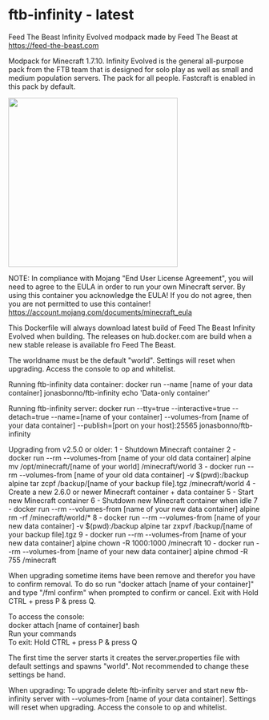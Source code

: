 # ftb-infinity - latest
Feed The Beast Infinity Evolved modpack
made by Feed The Beast at https://feed-the-beast.com

Modpack for Minecraft 1.7.10.
Infinity Evolved is the general all-purpose pack from the FTB team that is designed for solo play as well as small and medium population servers. The pack for all people.
Fastcraft is enabled in this pack by default.

<img src="http://media-elerium.cursecdn.com/avatars/27/883/635818079923323584.png" width="338" height="338">

NOTE: In compliance with Mojang "End User License Agreement", you will need to agree to the EULA in order to run your own Minecraft server. By using this container you acknowledge the EULA! If you do not agree, then you are not permitted to use this container!
https://account.mojang.com/documents/minecraft_eula

This Dockerfile will always download latest build of Feed The Beast Infinity Evolved when building.
The releases on hub.docker.com are build when a new stable release is available fro Feed The Beast.

The worldname must be the default "world". 
Settings will reset when upgrading.
Access the console to op and whitelist.

Running ftb-infinity data container:
docker run --name [name of your data container] jonasbonno/ftb-infinity echo 'Data-only container'

Running ftb-infinity server:
docker run --tty=true --interactive=true --detach=true --name=[name of your container] --volumes-from [name of your data container] --publish=[port on your host]:25565 jonasbonno/ftb-infinity

Upgrading from v2.5.0 or older:
1 - Shutdown Minecraft container
2 - docker run --rm --volumes-from [name of your old data container] alpine mv /opt/minecraft/[name of your world] /minecraft/world
3 - docker run --rm --volumes-from [name of your old data container] -v $(pwd):/backup alpine tar zcpf /backup/[name of your backup file].tgz /minecraft/world
4 - Create a new 2.6.0 or newer Minecraft container + data container
5 - Start new Minecraft container
6 - Shutdown new Minecraft container when idle
7 - docker run --rm --volumes-from [name of your new data container] alpine rm -rf /minecraft/world/*
8 - docker run --rm --volumes-from [name of your new data container] -v $(pwd):/backup alpine tar zxpvf /backup/[name of your backup file].tgz
9 - docker run --rm --volumes-from [name of your new data container] alpine chown -R 1000:1000 /minecraft
10 - docker run --rm --volumes-from [name of your new data container] alpine chmod -R 755 /minecraft

When upgrading sometime items have been remove and therefor you have to confirm removal.
To do so run "docker attach [name of your container]" and type "/fml confirm" when prompted to confirm or cancel.
Exit with Hold CTRL + press P & press Q.

To access the console:
</br>docker attach [name of container] bash
</br>Run your commands
</br>To exit: Hold CTRL + press P & press Q

The first time the server starts it creates the server.properties file with default settings and spawns "world". 
Not recommended to change these settings be hand.

When upgrading:
To upgrade delete ftb-infinity server and start new ftb-infinity server with --volumes-from [name of your data container].
Settings will reset when upgrading.
Access the console to op and whitelist.
